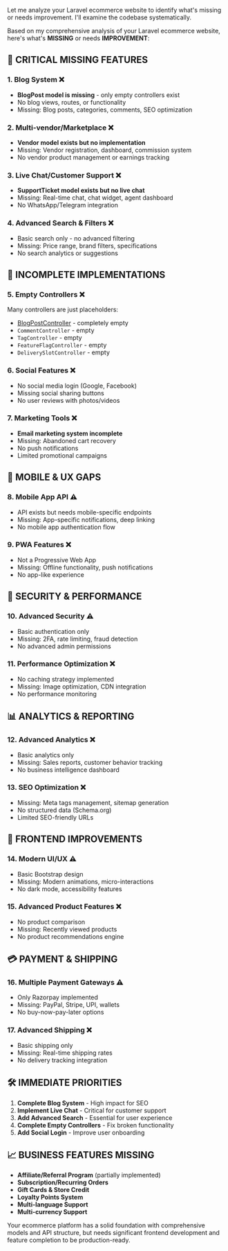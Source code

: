 
Let me analyze your Laravel ecommerce website to identify what's missing or needs improvement. I'll examine the codebase systematically.











Based on my comprehensive analysis of your Laravel ecommerce website, here's what's **MISSING** or needs **IMPROVEMENT**:

## 🚨 **CRITICAL MISSING FEATURES**

### **1. Blog System** ❌
- **BlogPost model is missing** - only empty controllers exist
- No blog views, routes, or functionality
- Missing: Blog posts, categories, comments, SEO optimization

### **2. Multi-vendor/Marketplace** ❌
- **Vendor model exists but no implementation**
- Missing: Vendor registration, dashboard, commission system
- No vendor product management or earnings tracking

### **3. Live Chat/Customer Support** ❌
- **SupportTicket model exists but no live chat**
- Missing: Real-time chat, chat widget, agent dashboard
- No WhatsApp/Telegram integration

### **4. Advanced Search & Filters** ❌
- Basic search only - no advanced filtering
- Missing: Price range, brand filters, specifications
- No search analytics or suggestions

## 🔧 **INCOMPLETE IMPLEMENTATIONS**

### **5. Empty Controllers** ❌
Many controllers are just placeholders:
- [BlogPostController](cci:2://file:///c:/Users/Lenovo/Desktop/laravel/khushi/app/Http/Controllers/Web/BlogPostController.php:6:0-9:1) - completely empty
- `CommentController` - empty
- `TagController` - empty
- `FeatureFlagController` - empty
- `DeliverySlotController` - empty

### **6. Social Features** ❌
- No social media login (Google, Facebook)
- Missing social sharing buttons
- No user reviews with photos/videos

### **7. Marketing Tools** ❌
- **Email marketing system incomplete**
- Missing: Abandoned cart recovery
- No push notifications
- Limited promotional campaigns

## 📱 **MOBILE & UX GAPS**

### **8. Mobile App API** ⚠️
- API exists but needs mobile-specific endpoints
- Missing: App-specific notifications, deep linking
- No mobile app authentication flow

### **9. PWA Features** ❌
- Not a Progressive Web App
- Missing: Offline functionality, push notifications
- No app-like experience

## 🔐 **SECURITY & PERFORMANCE**

### **10. Advanced Security** ⚠️
- Basic authentication only
- Missing: 2FA, rate limiting, fraud detection
- No advanced admin permissions

### **11. Performance Optimization** ❌
- No caching strategy implemented
- Missing: Image optimization, CDN integration
- No performance monitoring

## 📊 **ANALYTICS & REPORTING**

### **12. Advanced Analytics** ❌
- Basic analytics only
- Missing: Sales reports, customer behavior tracking
- No business intelligence dashboard

### **13. SEO Optimization** ❌
- Missing: Meta tags management, sitemap generation
- No structured data (Schema.org)
- Limited SEO-friendly URLs

## 🎨 **FRONTEND IMPROVEMENTS**

### **14. Modern UI/UX** ⚠️
- Basic Bootstrap design
- Missing: Modern animations, micro-interactions
- No dark mode, accessibility features

### **15. Advanced Product Features** ❌
- No product comparison
- Missing: Recently viewed products
- No product recommendations engine

## 💳 **PAYMENT & SHIPPING**

### **16. Multiple Payment Gateways** ⚠️
- Only Razorpay implemented
- Missing: PayPal, Stripe, UPI, wallets
- No buy-now-pay-later options

### **17. Advanced Shipping** ❌
- Basic shipping only
- Missing: Real-time shipping rates
- No delivery tracking integration

## 🛠️ **IMMEDIATE PRIORITIES**

1. **Complete Blog System** - High impact for SEO
2. **Implement Live Chat** - Critical for customer support  
3. **Add Advanced Search** - Essential for user experience
4. **Complete Empty Controllers** - Fix broken functionality
5. **Add Social Login** - Improve user onboarding

## 📈 **BUSINESS FEATURES MISSING**

- **Affiliate/Referral Program** (partially implemented)
- **Subscription/Recurring Orders**
- **Gift Cards & Store Credit**
- **Loyalty Points System**
- **Multi-language Support**
- **Multi-currency Support**

Your ecommerce platform has a solid foundation with comprehensive models and API structure, but needs significant frontend development and feature completion to be production-ready.